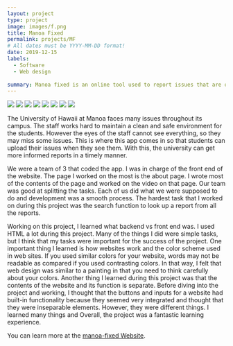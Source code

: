 ```yaml
---
layout: project
type: project
image: images/f.png
title: Manoa Fixed 
permalink: projects/MF
# All dates must be YYYY-MM-DD format!
date: 2019-12-15
labels:
  - Software
  - Web design
  
summary: Manoa fixed is an online tool used to report issues that are observed at the University of Hawaii at Manoa. 
---
```


<div class="ui medium rounded images">
  <img class="ui image" src="../images/m2.png">
  <img class="ui image" src="../images/M3.PNG">
  <img class="ui image" src="../images/m4.PNG">
  <img class="ui image" src="../images/m5.PNG">
  <img class="ui image" src="../images/m6.PNG">
  <img class="ui image" src="../images/m7.PNG">
  <img class="ui image" src="../images/m8.PNG">
  <img class="ui image" src="../images/m9.PNG">
</div>

The University of Hawaii at Manoa faces many issues throughout its campus. The staff works hard to maintain a clean and safe environment for the students. However the eyes of the staff cannot see everything, so they may miss some issues. This is where this app comes in so that students can upload their issues when they see them. With this, the university can get more informed reports in a timely manner. 

We were a team of 3 that coded the app. I was in charge of the front end of the website. The page I worked on the most is the about page. I wrote most of the contents of the page and worked on the video on that page. Our team was good at splitting the tasks. Each of us did what we were supposed to do and development was a smooth process. The hardest task that I worked on during this project was the search function to look up a report from all the reports.  

Working on this project, I learned what backend vs front end was. I used HTML a lot during this project. Many of the things I did were simple tasks, but I think that my tasks were important for the success of the project. One important thing I learned is how websites work and the color scheme used in web sites. If you used similar colors for your website, words may not be readable as compared if you used contrasting colors. In that way, I felt that web design was similar to a painting in that you need to think carefully about your colors. Another thing I learned during this project was that the contents of the website and its function is separate. Before diving into the project and working, I thought that the buttons and inputs for a website had built-in functionality because they seemed very integrated and thought that they were inseparable elements. However, they were different things. I learned many things and Overall, the project was a fantastic learning experience.  

You can learn more at the [manoa-fixed Website](https://github.com/manoa-fixed).


